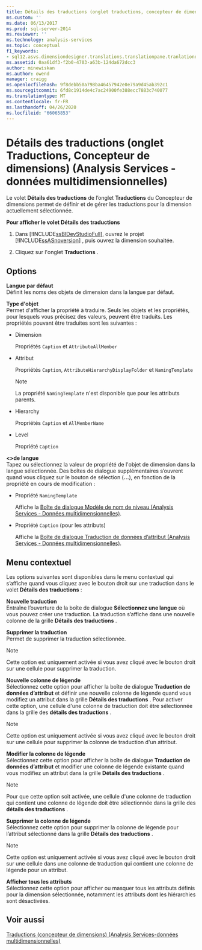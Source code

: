 ```yaml
---
title: Détails des traductions (onglet traductions, concepteur de dimensions) (Analysis Services-données multidimensionnelles) | Microsoft Docs
ms.custom: ''
ms.date: 06/13/2017
ms.prod: sql-server-2014
ms.reviewer: ''
ms.technology: analysis-services
ms.topic: conceptual
f1_keywords:
- sql12.asvs.dimensiondesigner.translations.translationpane.tranlationdetails.f1
ms.assetid: 0aa61df3-f2b0-4703-a63b-124da672dcc3
author: minewiskan
ms.author: owend
manager: craigg
ms.openlocfilehash: 9f8debb50a798ba46457942e0e79a9d45ab392c1
ms.sourcegitcommit: 6fd8c1914de4c7ac24900fe388ecc7883c740077
ms.translationtype: MT
ms.contentlocale: fr-FR
ms.lasthandoff: 04/26/2020
ms.locfileid: "66065853"
---
```

# <a name="translation-details-translations-tab-dimension-designer-analysis-services---multidimensional-data"></a>Détails des traductions (onglet Traductions, Concepteur de dimensions) (Analysis Services - données multidimensionnelles)
  Le volet **Détails des traductions** de l’onglet **Traductions** du Concepteur de dimensions permet de définir et de gérer les traductions pour la dimension actuellement sélectionnée.  
  
 **Pour afficher le volet Détails des traductions**  
  
1.  Dans [!INCLUDE[ssBIDevStudioFull](../includes/ssbidevstudiofull-md.md)], ouvrez le projet [!INCLUDE[ssASnoversion](../includes/ssasnoversion-md.md)] , puis ouvrez la dimension souhaitée.  
  
2.  Cliquez sur l'onglet **Traductions** .  
  
## <a name="options"></a>Options  
 **Langue par défaut**  
 Définit les noms des objets de dimension dans la langue par défaut.  
  
 **Type d'objet**  
 Permet d'afficher la propriété à traduire. Seuls les objets et les propriétés, pour lesquels vous précisez des valeurs, peuvent être traduits. Les propriétés pouvant être traduites sont les suivantes :  
  
-   Dimension  
  
     Propriétés `Caption` et `AttributeAllMember`  
  
-   Attribut  
  
     Propriétés `Caption`, `AttributeHierarchyDisplayFolder` et `NamingTemplate`  
  
    > [!NOTE]  
    >  La propriété `NamingTemplate` n'est disponible que pour les attributs parents.  
  
-   Hierarchy  
  
     Propriétés `Caption` et `AllMemberName`  
  
-   Level  
  
     Propriété `Caption`  
  
 **\<>de langue**  
 Tapez ou sélectionnez la valeur de propriété de l'objet de dimension dans la langue sélectionnée. Des boîtes de dialogue supplémentaires s’ouvrent quand vous cliquez sur le bouton de sélection (**...**), en fonction de la propriété en cours de modification :  
  
-   Propriété `NamingTemplate`  
  
     Affiche la [Boîte de dialogue Modèle de nom de niveau &#40;Analysis Services - Données multidimensionnelles&#41;](level-naming-template-dialog-box-analysis-services-multidimensional-data.md).  
  
-   Propriété `Caption` (pour les attributs)  
  
     Affiche la [Boîte de dialogue Traduction de données d’attribut &#40;Analysis Services - Données multidimensionnelles&#41;](attribute-data-translation-dialog-box-analysis-services-multidimensional-data.md).  
  
## <a name="shortcut-menu"></a>Menu contextuel  
 Les options suivantes sont disponibles dans le menu contextuel qui s’affiche quand vous cliquez avec le bouton droit sur une traduction dans le volet **Détails des traductions** :  
  
 **Nouvelle traduction**  
 Entraîne l’ouverture de la boîte de dialogue **Sélectionnez une langue** où vous pouvez créer une traduction. La traduction s’affiche dans une nouvelle colonne de la grille **Détails des traductions** .  
  
 **Supprimer la traduction**  
 Permet de supprimer la traduction sélectionnée.  
  
> [!NOTE]  
>  Cette option est uniquement activée si vous avez cliqué avec le bouton droit sur une cellule pour supprimer la traduction.  
  
 **Nouvelle colonne de légende**  
 Sélectionnez cette option pour afficher la boîte de dialogue **Traduction de données d’attribut** et définir une nouvelle colonne de légende quand vous modifiez un attribut dans la grille **Détails des traductions** . Pour activer cette option, une cellule d'une colonne de traduction doit être sélectionnée dans la grille des **détails des traductions** .  
  
> [!NOTE]  
>  Cette option est uniquement activée si vous avez cliqué avec le bouton droit sur une cellule pour supprimer la colonne de traduction d'un attribut.  
  
 **Modifier la colonne de légende**  
 Sélectionnez cette option pour afficher la boîte de dialogue **Traduction de données d’attribut** et modifier une colonne de légende existante quand vous modifiez un attribut dans la grille **Détails des traductions** .  
  
> [!NOTE]  
>   Pour que cette option soit activée, une cellule d'une colonne de traduction qui contient une colonne de légende doit être sélectionnée dans la grille des **détails des traductions** .  
  
 **Supprimer la colonne de légende**  
 Sélectionnez cette option pour supprimer la colonne de légende pour l’attribut sélectionné dans la grille **Détails des traductions** .  
  
> [!NOTE]  
>  Cette option est uniquement activée si vous avez cliqué avec le bouton droit sur une cellule dans une colonne de traduction qui contient une colonne de légende pour un attribut.  
  
 **Afficher tous les attributs**  
 Sélectionnez cette option pour afficher ou masquer tous les attributs définis pour la dimension sélectionnée, notamment les attributs dont les hiérarchies sont désactivées.  
  
## <a name="see-also"></a>Voir aussi  
 [Traductions &#40;concepteur de dimensions&#41; &#40;Analysis Services-données multidimensionnelles&#41;](translations-dimension-designer-analysis-services-multidimensional-data.md)  
  
  
